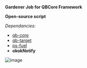 **Gardener Job for QBCore Framework**

**Open-source script**

*Dependancies:*

* [qb-core](https://github.com/qbcore-framework/qb-core)
* [qb-target](https://github.com/BerkieBb/qb-target)
* [ps-fuel](https://github.com/Project-Sloth/ps-fuel)
* **okokNotify**

![image](https://user-images.githubusercontent.com/64840882/191103774-2aa61009-3864-47a5-a052-2236336e8e1e.png)
